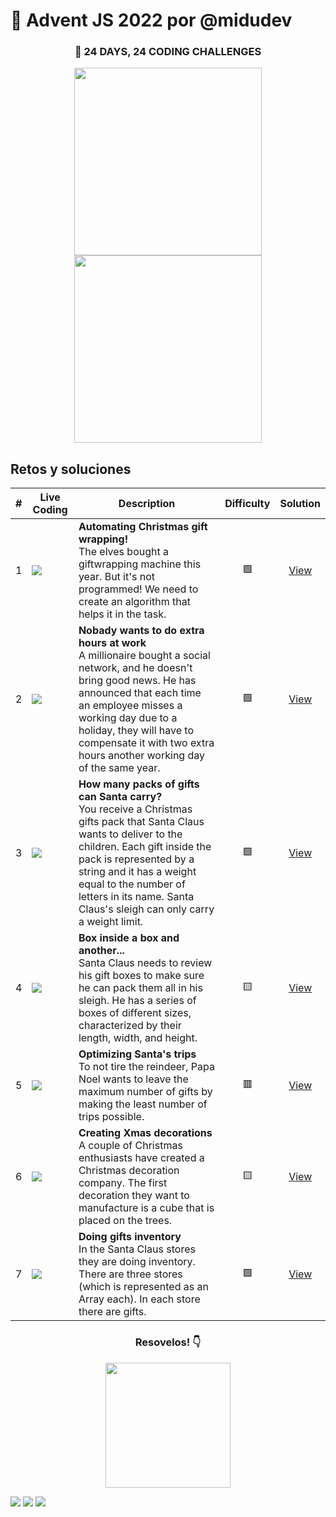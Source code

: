 # 🎄 Advent JS 2022 por @midudev

<div align="center">
    <h3>🎁 24 DAYS, 24 CODING CHALLENGES</h3>
    <img width="300" src="https://i.imgur.com/EjnRIG9.png" />
    <img width="300" src="https://i.imgur.com/cA63wKc.png" />
</div>

## Retos y soluciones

| #   | Live Coding                                                                                                                               | Description                                                                                                                                                                                                                                                                                                       | Difficulty |            Solution            |
| --- | ----------------------------------------------------------------------------------------------------------------------------------------- | ----------------------------------------------------------------------------------------------------------------------------------------------------------------------------------------------------------------------------------------------------------------------------------------------------------------- | :--------: | :----------------------------: |
| 1   | <a href="https://youtu.be/mE0abqZt5RE" target="_blank" rel="noopener noreferrer nofollow"><img src="https://i.imgur.com/9VggCz7.png"></a> | <b>Automating Christmas gift wrapping!</b> <br /> The elves bought a giftwrapping machine this year. But it's not programmed! We need to create an algorithm that helps it in the task.                                                                                                                           |     🟩     | [View](./challenges/reto01.md) |
| 2   | <a href="https://youtu.be/cs_dDZjQp8s" target="_blank" rel="noopener noreferrer nofollow"><img src="https://i.imgur.com/4xQiV7Y.png"></a> | <b>Nobady wants to do extra hours at work</b><br>A millionaire bought a social network, and he doesn't bring good news. He has announced that each time an employee misses a working day due to a holiday, they will have to compensate it with two extra hours another working day of the same year.             |     🟩     | [View](./challenges/reto02.md) |
| 3   | <a href="https://youtu.be/pV0v6mCNPZE" target="_blank" rel="noopener noreferrer nofollow"><img src="https://i.imgur.com/eeSmPi5.png"></a> | <b>How many packs of gifts can Santa carry?</b><br>You receive a Christmas gifts pack that Santa Claus wants to deliver to the children. Each gift inside the pack is represented by a string and it has a weight equal to the number of letters in its name. Santa Claus's sleigh can only carry a weight limit. |     🟩     | [View](./challenges/reto03.md) |
| 4   | <a href="https://youtu.be/TBueCOpgvFo" target="_blank" rel="noopener noreferrer nofollow"><img src="https://i.imgur.com/ZEZM2V2.png"></a> | <b>Box inside a box and another...</b><br>Santa Claus needs to review his gift boxes to make sure he can pack them all in his sleigh. He has a series of boxes of different sizes, characterized by their length, width, and height.                                                                              |     🟨     | [View](./challenges/reto04.md) |
| 5   | <a href="https://youtu.be/TBueCOpgvFo" target="_blank" rel="noopener noreferrer nofollow"><img src="https://i.imgur.com/ZEZM2V2.png"></a> | <b>Optimizing Santa's trips</b><br>To not tire the reindeer, Papa Noel wants to leave the maximum number of gifts by making the least number of trips possible.                                                                                                                                                   |     🟥     | [View](./challenges/reto05.md) |
| 6   | <a href="https://youtu.be/TBueCOpgvFo" target="_blank" rel="noopener noreferrer nofollow"><img src="https://i.imgur.com/ZEZM2V2.png"></a> | <b>Creating Xmas decorations</b><br>A couple of Christmas enthusiasts have created a Christmas decoration company. The first decoration they want to manufacture is a cube that is placed on the trees.                                                                                                           |     🟨     | [View](./challenges/reto06.md) |
| 7   | <a href="https://youtu.be/TBueCOpgvFo" target="_blank" rel="noopener noreferrer nofollow"><img src="https://i.imgur.com/ZEZM2V2.png"></a> | <b>Doing gifts inventory</b><br>In the Santa Claus stores they are doing inventory. There are three stores (which is represented as an Array each). In each store there are gifts.                                                                                                                                |     🟩     | [View](./challenges/reto07.md) |

<div align="center">
    <h3>Resovelos! 👇 </h3>
    <a target="_blank" href="https://adventjs.dev">
      <img src="https://i.imgur.com/T88xjI1.png" width="200">
    </a>
</div>

[![](https://img.shields.io/badge/-%40midudev-1DA1F2?style=flat-square&logo=twitter&logoColor=white)](https://twitter.com/midudev)
[![](https://img.shields.io/badge/-%40midudev-9146FF?style=flat-square&logo=twitch&logoColor=white)](https://www.twitch.tv/midudev)
[![](https://img.shields.io/badge/-%40midudev-ff0000?style=flat-square&logo=youtube&logoColor=white)](https://www.youtube.com/midudev)
